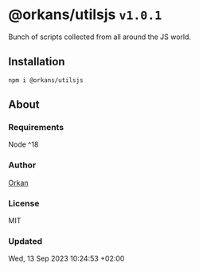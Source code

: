 # @orkans/utilsjs `v1.0.1`
Bunch of scripts collected from all around the JS world.

## Installation
`npm i @orkans/utilsjs`

## About
### Requirements
Node  ^18

### Author
[Orkan](https://github.com/orkan)

### License
MIT

### Updated
Wed, 13 Sep 2023 10:24:53 +02:00
